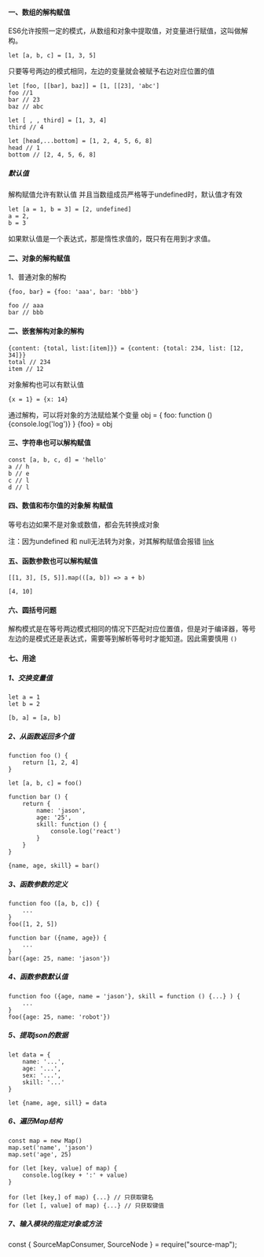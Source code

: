 #### 一、数组的解构赋值
ES6允许按照一定的模式，从数组和对象中提取值，对变量进行赋值，这叫做解构。

```
let [a, b, c] = [1, 3, 5]
```

只要等号两边的模式相同，左边的变量就会被赋予右边对应位置的值

```
let [foo, [[bar], baz]] = [1, [[23], 'abc']
foo //1
bar // 23
baz // abc

let [ , , third] = [1, 3, 4]
third // 4

let [head,...bottom] = [1, 2, 4, 5, 6, 8]
head // 1
bottom // [2, 4, 5, 6, 8]
```

##### 默认值
解构赋值允许有默认值
并且当数组成员严格等于undefined时，默认值才有效

```
let [a = 1, b = 3] = [2, undefined]
a = 2,
b = 3
```
如果默认值是一个表达式，那是惰性求值的，既只有在用到才求值。

#### 二、对象的解构赋值

1、普通对象的解构
```
{foo, bar} = {foo: 'aaa', bar: 'bbb'}

foo // aaa
bar // bbb
```

#### 二、嵌套解构对象的解构

```
{content: {total, list:[item]}} = {content: {total: 234, list: [12, 34]}}
total // 234
item // 12
```
对象解构也可以有默认值

```
{x = 1} = {x: 14}
```
通过解构，可以将对象的方法赋给某个变量
obj = {
    foo: function () {console.log('log')}
}
{foo} = obj


#### 三、字符串也可以解构赋值

```
const [a, b, c, d] = 'hello'
a // h 
b // e
c // l
d // l
```

#### 四、数值和布尔值的对象解 构赋值
等号右边如果不是对象或数值，都会先转换成对象

注：因为undefined 和 null无法转为对象，对其解构赋值会报错
[link](http://es6.ruanyifeng.com/#docs/destructuring#字符串的解构赋值)

#### 五、函数参数也可以解构赋值

```
[[1, 3], [5, 5]].map(([a, b]) => a + b)

[4, 10]
```

#### 六、圆括号问题
解构模式是在等号两边模式相同的情况下匹配对应位置值，但是对于编译器，等号左边的是模式还是表达式，需要等到解析等号时才能知道。因此需要慎用 `()`

#### 七、用途

##### 1、交换变量值

```
let a = 1
let b = 2

[b, a] = [a, b]
```
##### 2、从函数返回多个值

```
function foo () {
    return [1, 2, 4]
}

let [a, b, c] = foo()

function bar () {
    return {
        name: 'jason',
        age: '25',
        skill: function () {
            console.log('react')
        }
    }
}

{name, age, skill} = bar()
```
##### 3、函数参数的定义

```
function foo ([a, b, c]) {
    ...
}
foo([1, 2, 5])

function bar ({name, age}) {
    ...
}
bar({age: 25, name: 'jason'})
```
##### 4、函数参数默认值

```
function foo ({age, name = 'jason'}, skill = function () {...} ) {
    ...
}
foo({age: 25, name: 'robot'})
```

##### 5、提取json的数据

```
let data = {
    name: '...',
    age: '...',
    sex: '...',
    skill: '...'
}

let {name, age, sill} = data
```

##### 6、遍历Map结构

```
const map = new Map()
map.set('name', 'jason')
map.set('age', 25)

for (let [key, value] of map) {
    console.log(key + ':' + value)
}

for (let [key,] of map) {...} // 只获取键名
for (let [, value] of map) {...} // 只获取键值
```

##### 7、输入模块的指定对象或方法
const { SourceMapConsumer, SourceNode } = require("source-map");


